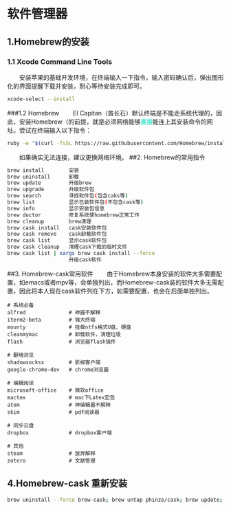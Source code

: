 # 软件管理器
## 1.Homebrew的安装
### 1.1 Xcode Command Line Tools

　　安装苹果的基础开发环境，在终端输入一下指令，输入密码确认后，弹出图形化的界面提醒下载并安装，耐心等待安装完成即可。

```sh
xcode-select --install
```
###1.2 Homebrew
　　EI Capitan（酋长石）默认终端是不能走系统代理的，因此，安装Homebrew（的前提，就是必须网络能够<font color="turquoise">**直接**</font>能连上其安装命令的网址。尝试在终端输入以下指令：

```sh
ruby -e "$(curl -fsSL https://raw.githubusercontent.com/Homebrew/install/master/install)"
```
　　如果确实无法连接，建议更换网络环境。
##2. Homebrew的常用指令
```sh
brew install 		安装
brew uninstall 		卸载
brew update			升级brew
brew upgrade		升级软件包
brew search			寻找软件包(包含caks等)
brew list			显示已装软件包(不包含cask等)
brew info			显示安装包信息
brew doctor			修复系统使homebrew正常工作
brew cleanup		brew清理
brew cask install	cask安装软件包
brew cask remove	cask卸载软件包
brew cask list		显示cask软件包
brew cask cleanup	清理cask下载的临时文件
brew cask list | xargs brew cask install --force
					升级cask软件
```
##3. Homebrew-cask常用软件
　　由于Homebrew本身安装的软件大多需要配置，如emacs或者mpv等，会单独列出，而Homebrew-cask装的软件大多无需配置，因此将本人现在cask软件列在下方，如需要配置，也会在后面单独列出。

```
# 系统必备
alfred				# 神器不解释
iterm2-beta			# 强大终端
mounty				# 挂载ntfs格式U盘、硬盘
cleanmymac			# 卸载软件，清理垃圾
flash				# 浏览器flash插件

# 翻墙浏览
shadowsocksx		# 影梭客户端
google-chrome-dev	# chrome浏览器

# 编辑阅读
microsoft-office	# 微软office
mactex				# mac下Latex宏包
atom				# 神编辑器不解释
skim				# pdf阅读器

# 同步云盘
dropbox				# dropbox客户端 

# 其他
steam				# 放弃解释
zotero				# 文献管理
```
## 4.Homebrew-cask 重新安装

```sh
brew uninstall --force brew-cask; brew untap phinze/cask; brew update; brew cleanup; brew cask cleanup
```
